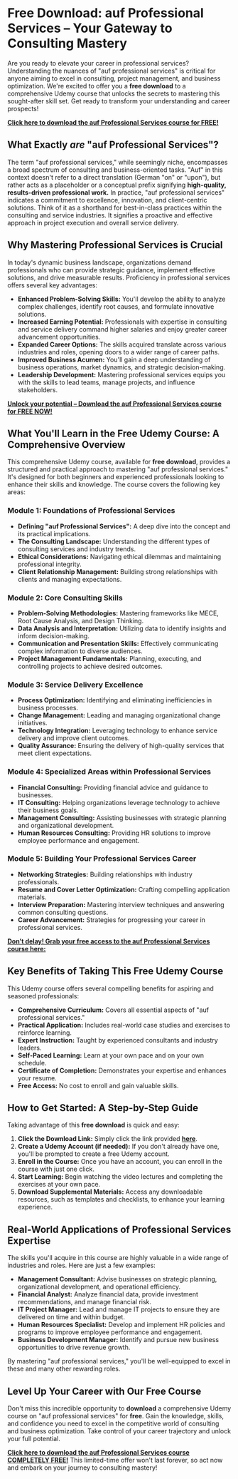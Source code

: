 # Free Download: auf Professional Services – Your Gateway to Consulting Mastery

Are you ready to elevate your career in professional services? Understanding the nuances of "auf professional services" is critical for anyone aiming to excel in consulting, project management, and business optimization. We're excited to offer you a **free download** to a comprehensive Udemy course that unlocks the secrets to mastering this sought-after skill set. Get ready to transform your understanding and career prospects!

[**Click here to download the auf Professional Services course for FREE!**](https://udemywork.com/auf-professional-services)

## What Exactly *are* "auf Professional Services"?

The term "auf professional services," while seemingly niche, encompasses a broad spectrum of consulting and business-oriented tasks. "Auf" in this context doesn't refer to a direct translation (German "on" or "upon"), but rather acts as a placeholder or a conceptual prefix signifying **high-quality, results-driven professional work.** In practice, "auf professional services" indicates a commitment to excellence, innovation, and client-centric solutions.  Think of it as a shorthand for best-in-class practices within the consulting and service industries. It signifies a proactive and effective approach in project execution and overall service delivery.

## Why Mastering Professional Services is Crucial

In today's dynamic business landscape, organizations demand professionals who can provide strategic guidance, implement effective solutions, and drive measurable results. Proficiency in professional services offers several key advantages:

*   **Enhanced Problem-Solving Skills:** You'll develop the ability to analyze complex challenges, identify root causes, and formulate innovative solutions.
*   **Increased Earning Potential:** Professionals with expertise in consulting and service delivery command higher salaries and enjoy greater career advancement opportunities.
*   **Expanded Career Options:** The skills acquired translate across various industries and roles, opening doors to a wider range of career paths.
*   **Improved Business Acumen:** You'll gain a deep understanding of business operations, market dynamics, and strategic decision-making.
*   **Leadership Development:** Mastering professional services equips you with the skills to lead teams, manage projects, and influence stakeholders.

[**Unlock your potential – Download the auf Professional Services course for FREE NOW!**](https://udemywork.com/auf-professional-services)

## What You'll Learn in the Free Udemy Course: A Comprehensive Overview

This comprehensive Udemy course, available for **free download**, provides a structured and practical approach to mastering "auf professional services." It's designed for both beginners and experienced professionals looking to enhance their skills and knowledge. The course covers the following key areas:

### Module 1: Foundations of Professional Services

*   **Defining "auf Professional Services":** A deep dive into the concept and its practical implications.
*   **The Consulting Landscape:** Understanding the different types of consulting services and industry trends.
*   **Ethical Considerations:** Navigating ethical dilemmas and maintaining professional integrity.
*   **Client Relationship Management:** Building strong relationships with clients and managing expectations.

### Module 2: Core Consulting Skills

*   **Problem-Solving Methodologies:** Mastering frameworks like MECE, Root Cause Analysis, and Design Thinking.
*   **Data Analysis and Interpretation:** Utilizing data to identify insights and inform decision-making.
*   **Communication and Presentation Skills:** Effectively communicating complex information to diverse audiences.
*   **Project Management Fundamentals:** Planning, executing, and controlling projects to achieve desired outcomes.

### Module 3: Service Delivery Excellence

*   **Process Optimization:** Identifying and eliminating inefficiencies in business processes.
*   **Change Management:** Leading and managing organizational change initiatives.
*   **Technology Integration:** Leveraging technology to enhance service delivery and improve client outcomes.
*   **Quality Assurance:** Ensuring the delivery of high-quality services that meet client expectations.

### Module 4: Specialized Areas within Professional Services

*   **Financial Consulting:** Providing financial advice and guidance to businesses.
*   **IT Consulting:** Helping organizations leverage technology to achieve their business goals.
*   **Management Consulting:** Assisting businesses with strategic planning and organizational development.
*   **Human Resources Consulting:** Providing HR solutions to improve employee performance and engagement.

### Module 5: Building Your Professional Services Career

*   **Networking Strategies:** Building relationships with industry professionals.
*   **Resume and Cover Letter Optimization:** Crafting compelling application materials.
*   **Interview Preparation:** Mastering interview techniques and answering common consulting questions.
*   **Career Advancement:** Strategies for progressing your career in professional services.

[**Don’t delay! Grab your free access to the auf Professional Services course here:**](https://udemywork.com/auf-professional-services)

## Key Benefits of Taking This Free Udemy Course

This Udemy course offers several compelling benefits for aspiring and seasoned professionals:

*   **Comprehensive Curriculum:** Covers all essential aspects of "auf professional services."
*   **Practical Application:** Includes real-world case studies and exercises to reinforce learning.
*   **Expert Instruction:** Taught by experienced consultants and industry leaders.
*   **Self-Paced Learning:** Learn at your own pace and on your own schedule.
*   **Certificate of Completion:** Demonstrates your expertise and enhances your resume.
*   **Free Access:** No cost to enroll and gain valuable skills.

## How to Get Started: A Step-by-Step Guide

Taking advantage of this **free download** is quick and easy:

1.  **Click the Download Link:** Simply click the link provided [**here**](https://udemywork.com/auf-professional-services).
2.  **Create a Udemy Account (if needed):** If you don't already have one, you'll be prompted to create a free Udemy account.
3.  **Enroll in the Course:** Once you have an account, you can enroll in the course with just one click.
4.  **Start Learning:** Begin watching the video lectures and completing the exercises at your own pace.
5.  **Download Supplemental Materials:** Access any downloadable resources, such as templates and checklists, to enhance your learning experience.

## Real-World Applications of Professional Services Expertise

The skills you'll acquire in this course are highly valuable in a wide range of industries and roles. Here are just a few examples:

*   **Management Consultant:** Advise businesses on strategic planning, organizational development, and operational efficiency.
*   **Financial Analyst:** Analyze financial data, provide investment recommendations, and manage financial risk.
*   **IT Project Manager:** Lead and manage IT projects to ensure they are delivered on time and within budget.
*   **Human Resources Specialist:** Develop and implement HR policies and programs to improve employee performance and engagement.
*   **Business Development Manager:** Identify and pursue new business opportunities to drive revenue growth.

By mastering "auf professional services," you'll be well-equipped to excel in these and many other rewarding roles.

## Level Up Your Career with Our Free Course

Don't miss this incredible opportunity to **download** a comprehensive Udemy course on "auf professional services" for **free**. Gain the knowledge, skills, and confidence you need to excel in the competitive world of consulting and business optimization. Take control of your career trajectory and unlock your full potential.

[**Click here to download the auf Professional Services course COMPLETELY FREE!**](https://udemywork.com/auf-professional-services) This limited-time offer won't last forever, so act now and embark on your journey to consulting mastery!
